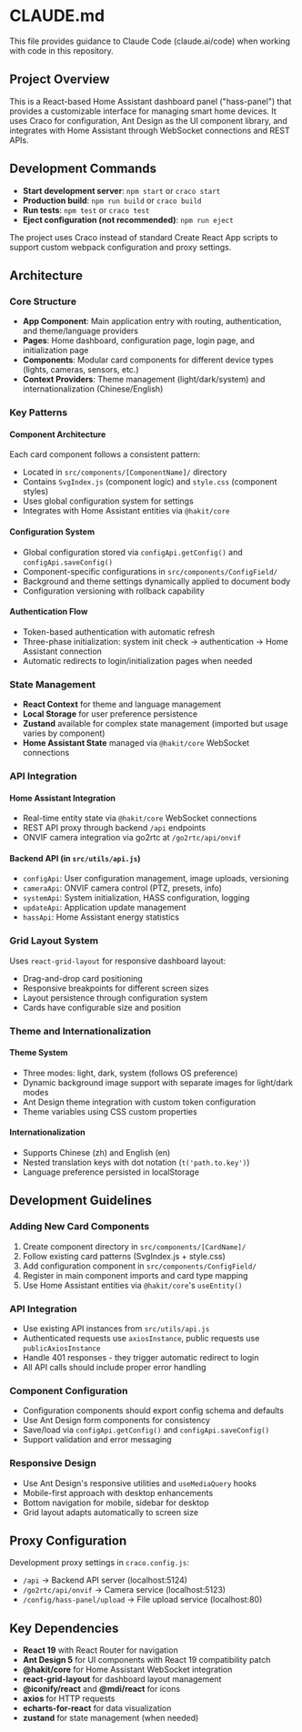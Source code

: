 

# CLAUDE.md

This file provides guidance to Claude Code (claude.ai/code) when working with code in this repository.

## Project Overview

This is a React-based Home Assistant dashboard panel ("hass-panel") that provides a customizable interface for managing smart home devices. It uses Craco for configuration, Ant Design as the UI component library, and integrates with Home Assistant through WebSocket connections and REST APIs.

## Development Commands

- **Start development server**: `npm start` or `craco start`
- **Production build**: `npm run build` or `craco build`  
- **Run tests**: `npm test` or `craco test`
- **Eject configuration (not recommended)**: `npm run eject`

The project uses Craco instead of standard Create React App scripts to support custom webpack configuration and proxy settings.

## Architecture

### Core Structure

- **App Component**: Main application entry with routing, authentication, and theme/language providers
- **Pages**: Home dashboard, configuration page, login page, and initialization page
- **Components**: Modular card components for different device types (lights, cameras, sensors, etc.)
- **Context Providers**: Theme management (light/dark/system) and internationalization (Chinese/English)

### Key Patterns

#### Component Architecture
Each card component follows a consistent pattern:
- Located in `src/components/[ComponentName]/` directory
- Contains `SvgIndex.js` (component logic) and `style.css` (component styles)
- Uses global configuration system for settings
- Integrates with Home Assistant entities via `@hakit/core`

#### Configuration System
- Global configuration stored via `configApi.getConfig()` and `configApi.saveConfig()`
- Component-specific configurations in `src/components/ConfigField/`
- Background and theme settings dynamically applied to document body
- Configuration versioning with rollback capability

#### Authentication Flow
- Token-based authentication with automatic refresh
- Three-phase initialization: system init check → authentication → Home Assistant connection
- Automatic redirects to login/initialization pages when needed

### State Management

- **React Context** for theme and language management
- **Local Storage** for user preference persistence
- **Zustand** available for complex state management (imported but usage varies by component)
- **Home Assistant State** managed via `@hakit/core` WebSocket connections

### API Integration

#### Home Assistant Integration
- Real-time entity state via `@hakit/core` WebSocket connections
- REST API proxy through backend `/api` endpoints
- ONVIF camera integration via go2rtc at `/go2rtc/api/onvif`

#### Backend API (in `src/utils/api.js`)
- `configApi`: User configuration management, image uploads, versioning
- `cameraApi`: ONVIF camera control (PTZ, presets, info)
- `systemApi`: System initialization, HASS configuration, logging
- `updateApi`: Application update management
- `hassApi`: Home Assistant energy statistics

### Grid Layout System

Uses `react-grid-layout` for responsive dashboard layout:
- Drag-and-drop card positioning
- Responsive breakpoints for different screen sizes
- Layout persistence through configuration system
- Cards have configurable size and position

### Theme and Internationalization

#### Theme System
- Three modes: light, dark, system (follows OS preference)
- Dynamic background image support with separate images for light/dark modes
- Ant Design theme integration with custom token configuration
- Theme variables using CSS custom properties

#### Internationalization  
- Supports Chinese (zh) and English (en)
- Nested translation keys with dot notation (`t('path.to.key')`)
- Language preference persisted in localStorage

## Development Guidelines

### Adding New Card Components

1. Create component directory in `src/components/[CardName]/`
2. Follow existing card patterns (SvgIndex.js + style.css)
3. Add configuration component in `src/components/ConfigField/`
4. Register in main component imports and card type mapping
5. Use Home Assistant entities via `@hakit/core`'s `useEntity()`

### API Integration

- Use existing API instances from `src/utils/api.js`
- Authenticated requests use `axiosInstance`, public requests use `publicAxiosInstance`
- Handle 401 responses - they trigger automatic redirect to login
- All API calls should include proper error handling

### Component Configuration

- Configuration components should export config schema and defaults
- Use Ant Design form components for consistency
- Save/load via `configApi.getConfig()` and `configApi.saveConfig()`
- Support validation and error messaging

### Responsive Design

- Use Ant Design's responsive utilities and `useMediaQuery` hooks
- Mobile-first approach with desktop enhancements
- Bottom navigation for mobile, sidebar for desktop
- Grid layout adapts automatically to screen size

## Proxy Configuration

Development proxy settings in `craco.config.js`:
- `/api` → Backend API server (localhost:5124)
- `/go2rtc/api/onvif` → Camera service (localhost:5123)
- `/config/hass-panel/upload` → File upload service (localhost:80)

## Key Dependencies

- **React 19** with React Router for navigation
- **Ant Design 5** for UI components with React 19 compatibility patch
- **@hakit/core** for Home Assistant WebSocket integration
- **react-grid-layout** for dashboard layout management
- **@iconify/react** and **@mdi/react** for icons
- **axios** for HTTP requests
- **echarts-for-react** for data visualization
- **zustand** for state management (when needed)